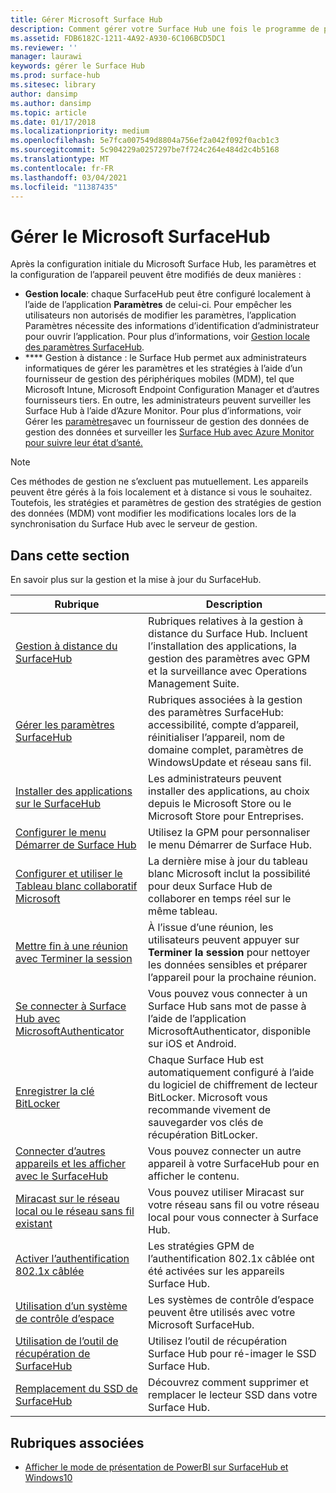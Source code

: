 ```yaml
---
title: Gérer Microsoft Surface Hub
description: Comment gérer votre Surface Hub une fois le programme de première utilisation terminé.
ms.assetid: FDB6182C-1211-4A92-A930-6C106BCD5DC1
ms.reviewer: ''
manager: laurawi
keywords: gérer le Surface Hub
ms.prod: surface-hub
ms.sitesec: library
author: dansimp
ms.author: dansimp
ms.topic: article
ms.date: 01/17/2018
ms.localizationpriority: medium
ms.openlocfilehash: 5e7fca007549d8804a756ef2a042f092f0acb1c3
ms.sourcegitcommit: 5c904229a0257297be7f724c264e484d2c4b5168
ms.translationtype: MT
ms.contentlocale: fr-FR
ms.lasthandoff: 03/04/2021
ms.locfileid: "11387435"
---
```

# <a name="manage-microsoft-surface-hub"></a>Gérer le Microsoft SurfaceHub

Après la configuration initiale du Microsoft Surface Hub, les paramètres et la configuration de l’appareil peuvent être modifiés de deux manières :

- **Gestion locale**: chaque SurfaceHub peut être configuré localement à l’aide de l’application **Paramètres** de celui-ci. Pour empêcher les utilisateurs non autorisés de modifier les paramètres, l’application Paramètres nécessite des informations d’identification d’administrateur pour ouvrir l’application. Pour plus d’informations, voir [Gestion locale des paramètres SurfaceHub](local-management-surface-hub-settings.md).
- **** Gestion à distance : le Surface Hub permet aux administrateurs informatiques de gérer les paramètres et les stratégies à l’aide d’un fournisseur de gestion des périphériques mobiles (MDM), tel que Microsoft Intune, Microsoft Endpoint Configuration Manager et d’autres fournisseurs tiers. En outre, les administrateurs peuvent surveiller les Surface Hub à l’aide d’Azure Monitor.  Pour plus d’informations, voir Gérer les [paramètres](manage-settings-with-mdm-for-surface-hub.md)avec un fournisseur de gestion des données de gestion des données et surveiller les [Surface Hub avec Azure Monitor pour suivre leur état d’santé.](https://docs.microsoft.com/azure/azure-monitor/insights/surface-hubs) 

> [!NOTE]
> Ces méthodes de gestion ne s’excluent pas mutuellement. Les appareils peuvent être gérés à la fois localement et à distance si vous le souhaitez. Toutefois, les stratégies et paramètres de gestion des stratégies de gestion des données (MDM) vont modifier les modifications locales lors de la synchronisation du Surface Hub avec le serveur de gestion. 

## <a name="in-this-section"></a>Dans cette section

En savoir plus sur la gestion et la mise à jour du SurfaceHub.

| Rubrique | Description |
| ----- | ----------- |
| [Gestion à distance du SurfaceHub](remote-surface-hub-management.md) |Rubriques relatives à la gestion à distance du Surface Hub. Incluent l’installation des applications, la gestion des paramètres avec GPM et la surveillance avec Operations Management Suite. |
| [Gérer les paramètres SurfaceHub](manage-surface-hub-settings.md) |Rubriques associées à la gestion des paramètres SurfaceHub: accessibilité, compte d’appareil, réinitialiser l’appareil, nom de domaine complet, paramètres de WindowsUpdate et réseau sans fil. |
| [Installer des applications sur le SurfaceHub]( https://technet.microsoft.com/itpro/surface-hub/install-apps-on-surface-hub) | Les administrateurs peuvent installer des applications, au choix depuis le Microsoft Store ou le Microsoft Store pour Entreprises.|
[Configurer le menu Démarrer de Surface Hub](surface-hub-start-menu.md) | Utilisez la GPM pour personnaliser le menu Démarrer de Surface Hub.
| [Configurer et utiliser le Tableau blanc collaboratif Microsoft](whiteboard-collaboration.md)  | La dernière mise à jour du tableau blanc Microsoft inclut la possibilité pour deux Surface Hub de collaborer en temps réel sur le même tableau.   |
| [Mettre fin à une réunion avec Terminer la session](https://technet.microsoft.com/itpro/surface-hub/finishing-your-surface-hub-meeting) | À l’issue d’une réunion, les utilisateurs peuvent appuyer sur **Terminer la session** pour nettoyer les données sensibles et préparer l’appareil pour la prochaine réunion.|
| [Se connecter à Surface Hub avec MicrosoftAuthenticator](surface-hub-authenticator-app.md) | Vous pouvez vous connecter à un Surface Hub sans mot de passe à l’aide de l’application MicrosoftAuthenticator, disponible sur iOS et Android.   |
| [Enregistrer la clé BitLocker](https://technet.microsoft.com/itpro/surface-hub/save-bitlocker-key-surface-hub) | Chaque Surface Hub est automatiquement configuré à l’aide du logiciel de chiffrement de lecteur BitLocker. Microsoft vous recommande vivement de sauvegarder vos clés de récupération BitLocker.|
| [Connecter d’autres appareils et les afficher avec le SurfaceHub](https://technet.microsoft.com/itpro/surface-hub/connect-and-display-with-surface-hub) | Vous pouvez connecter un autre appareil à votre SurfaceHub pour en afficher le contenu.|
| [Miracast sur le réseau local ou le réseau sans fil existant](miracast-over-infrastructure.md) | Vous pouvez utiliser Miracast sur votre réseau sans fil ou votre réseau local pour vous connecter à Surface Hub. |
 [Activer l’authentification 802.1x câblée](enable-8021x-wired-authentication.md) | Les stratégies GPM de l’authentification 802.1x câblée ont été activées sur les appareils Surface Hub. 
| [Utilisation d’un système de contrôle d’espace](https://technet.microsoft.com/itpro/surface-hub/use-room-control-system-with-surface-hub) | Les systèmes de contrôle d’espace peuvent être utilisés avec votre Microsoft SurfaceHub.|
[Utilisation de l’outil de récupération de SurfaceHub](surface-hub-recovery-tool.md) | Utilisez l’outil de récupération Surface Hub pour ré-imager le SSD Surface Hub.
[Remplacement du SSD de SurfaceHub](surface-hub-ssd-replacement.md) | Découvrez comment supprimer et remplacer le lecteur SSD dans votre Surface Hub.

## <a name="related-topics"></a>Rubriques associées

- [Afficher le mode de présentation de PowerBI sur SurfaceHub et Windows10](https://powerbi.microsoft.com/documentation/powerbi-mobile-win10-app-presentation-mode/)
